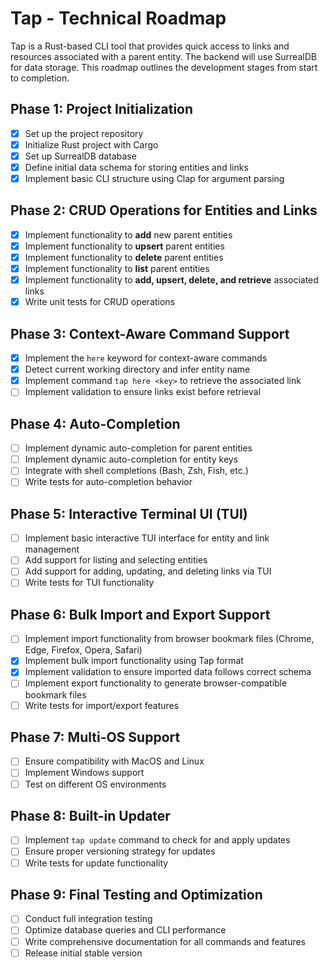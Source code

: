 # Tap - Technical Roadmap

Tap is a Rust-based CLI tool that provides quick access to links and resources associated with a parent entity. The backend will use SurrealDB for data storage. This roadmap outlines the development stages from start to completion.

## Phase 1: Project Initialization

- [x] Set up the project repository
- [x] Initialize Rust project with Cargo
- [x] Set up SurrealDB database
- [x] Define initial data schema for storing entities and links
- [x] Implement basic CLI structure using Clap for argument parsing

## Phase 2: CRUD Operations for Entities and Links

- [x] Implement functionality to **add** new parent entities
- [x] Implement functionality to **upsert** parent entities
- [x] Implement functionality to **delete** parent entities
- [x] Implement functionality to **list** parent entities
- [x] Implement functionality to **add, upsert, delete, and retrieve** associated links
- [x] Write unit tests for CRUD operations

## Phase 3: Context-Aware Command Support

- [x] Implement the `here` keyword for context-aware commands
- [x] Detect current working directory and infer entity name
- [x] Implement command `tap here <key>` to retrieve the associated link
- [ ] Implement validation to ensure links exist before retrieval

## Phase 4: Auto-Completion

- [ ] Implement dynamic auto-completion for parent entities
- [ ] Implement dynamic auto-completion for entity keys
- [ ] Integrate with shell completions (Bash, Zsh, Fish, etc.)
- [ ] Write tests for auto-completion behavior

## Phase 5: Interactive Terminal UI (TUI)

- [ ] Implement basic interactive TUI interface for entity and link management
- [ ] Add support for listing and selecting entities
- [ ] Add support for adding, updating, and deleting links via TUI
- [ ] Write tests for TUI functionality

## Phase 6: Bulk Import and Export Support

- [ ] Implement import functionality from browser bookmark files (Chrome, Edge, Firefox, Opera, Safari)
- [x] Implement bulk import functionality using Tap format
- [x] Implement validation to ensure imported data follows correct schema
- [ ] Implement export functionality to generate browser-compatible bookmark files
- [ ] Write tests for import/export features

## Phase 7: Multi-OS Support

- [ ] Ensure compatibility with MacOS and Linux
- [ ] Implement Windows support
- [ ] Test on different OS environments

## Phase 8: Built-in Updater

- [ ] Implement `tap update` command to check for and apply updates
- [ ] Ensure proper versioning strategy for updates
- [ ] Write tests for update functionality

## Phase 9: Final Testing and Optimization

- [ ] Conduct full integration testing
- [ ] Optimize database queries and CLI performance
- [ ] Write comprehensive documentation for all commands and features
- [ ] Release initial stable version
